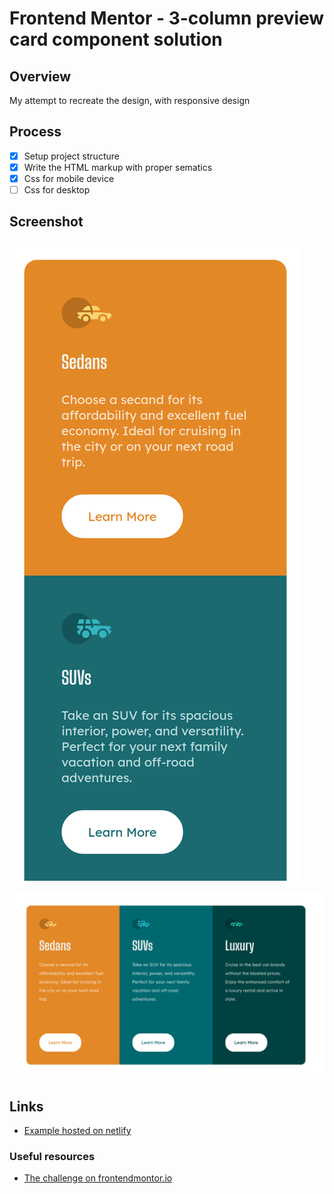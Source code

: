 # Frontend Mentor - 3-column preview card component solution

## Overview

My attempt to recreate the design, with responsive design

## Process

- [x] Setup project structure
- [x] Write the HTML markup with proper sematics
- [x] Css for mobile device
- [ ] Css for desktop

## Screenshot
![](./screenshot1.png)

![](./screenshot2.png)

## Links

- [Example hosted on netlify](https://3-columns-preview-frontend.netlify.app/)


### Useful resources

- [The challenge on frontendmontor.io](https://www.frontendmentor.io/challenges/3column-preview-card-component-pH92eAR2-)


